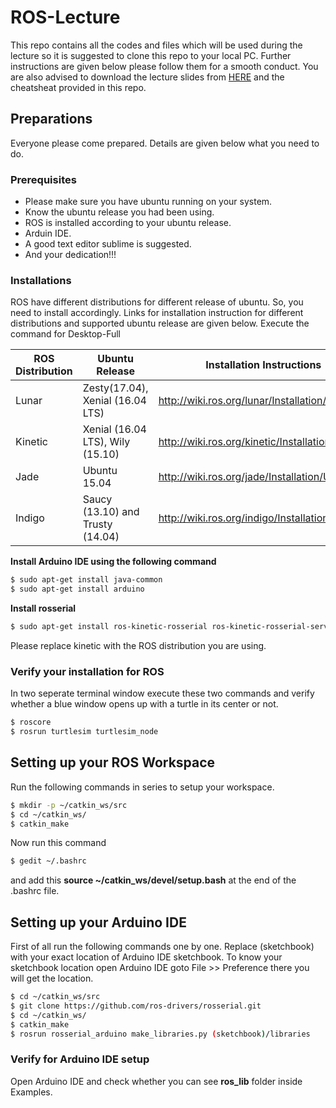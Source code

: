 # ROS-Lecture
This repo contains all the codes and files which will be used during the lecture so it is suggested to clone this repo to your local PC. Further instructions are given below please follow them for a smooth conduct. You are also advised to download the lecture slides from  [HERE](https://docs.google.com/presentation/d/1lUvV41uaQqdtztrlgkrif68w_EaiigFQHx-20KBLS0M/edit?usp=sharing) and the cheatsheat provided in this repo.
## Preparations
Everyone please come prepared. Details are given below what you need to do.
### Prerequisites
* Please make sure you have ubuntu running on your system.
* Know the ubuntu release you had been using.
* ROS is installed according to your ubuntu release.
* Arduin IDE.
* A good text editor sublime is suggested.
* And your dedication!!!
### Installations
ROS have different distributions for different release of ubuntu. So, you need to install accordingly. Links for installation instruction for different distributions and supported ubuntu release are given below. Execute the command for Desktop-Full

| ROS Distribution | Ubuntu Release | Installation Instructions |
| ------ | ------ | ------ |
|Lunar|Zesty(17.04), Xenial (16.04 LTS)|http://wiki.ros.org/lunar/Installation/Ubuntu|
|Kinetic|Xenial (16.04 LTS), Wily (15.10)|http://wiki.ros.org/kinetic/Installation/Ubuntu|
|Jade|Ubuntu 15.04|http://wiki.ros.org/jade/Installation/Ubuntu|
|Indigo|Saucy (13.10) and Trusty (14.04)|http://wiki.ros.org/indigo/Installation/Ubuntu|

**Install Arduino IDE using the following command**
```sh
$ sudo apt-get install java-common
$ sudo apt-get install arduino
```
**Install rosserial**
```sh
$ sudo apt-get install ros-kinetic-rosserial ros-kinetic-rosserial-server ros-kinetic-rosserial-arduino ros-kinetic-rosserial-python
```
Please replace kinetic with the ROS distribution you are using.
### Verify your installation for ROS
In two seperate terminal window execute these two commands and verify whether a blue window opens up with a turtle in its center or not.
```sh
$ roscore
$ rosrun turtlesim turtlesim_node
```
## Setting up your ROS Workspace
Run the following commands in series to setup your workspace.
```sh
$ mkdir -p ~/catkin_ws/src
$ cd ~/catkin_ws/
$ catkin_make
```
Now run this command
```sh
$ gedit ~/.bashrc
```
and add this **source ~/catkin_ws/devel/setup.bash** at the end of the .bashrc file.
## Setting up your Arduino IDE
First of all run the following commands one by one. Replace (sketchbook) with your exact location of Arduino IDE sketchbook.
To know your sketchbook location open Arduino IDE goto File >> Preference there you will get the location.
```sh
$ cd ~/catkin_ws/src
$ git clone https://github.com/ros-drivers/rosserial.git
$ cd ~/catkin_ws/
$ catkin_make
$ rosrun rosserial_arduino make_libraries.py (sketchbook)/libraries
```
### Verify for Arduino IDE setup
Open Arduino IDE and check whether you can see **ros_lib** folder inside Examples.




